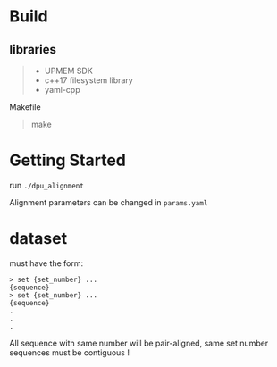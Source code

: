 # Build

## libraries

> - UPMEM SDK
> - c++17 filesystem library
> - yaml-cpp

Makefile

> make

# Getting Started

run  `./dpu_alignment`

Alignment parameters can be changed in `params.yaml`


# dataset

must have the form:

```
> set {set_number} ...
{sequence}
> set {set_number} ...
{sequence}
.
.
.
```

All sequence with same number will be pair-aligned, same set number sequences must be contiguous !